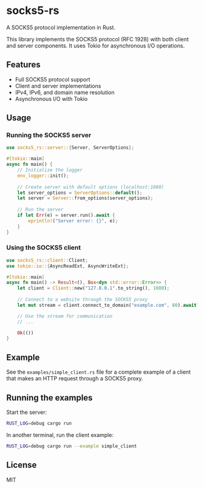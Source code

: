 # socks5-rs

A SOCKS5 protocol implementation in Rust.

This library implements the SOCKS5 protocol (RFC 1928) with both client and server components. 
It uses Tokio for asynchronous I/O operations.

## Features

- Full SOCKS5 protocol support
- Client and server implementations
- IPv4, IPv6, and domain name resolution
- Asynchronous I/O with Tokio

## Usage

### Running the SOCKS5 server

```rust
use socks5_rs::server::{Server, ServerOptions};

#[tokio::main]
async fn main() {
    // Initialize the logger
    env_logger::init();
    
    // Create server with default options (localhost:1080)
    let server_options = ServerOptions::default();
    let server = Server::from_options(server_options);
    
    // Run the server
    if let Err(e) = server.run().await {
        eprintln!("Server error: {}", e);
    }
}
```

### Using the SOCKS5 client

```rust
use socks5_rs::client::Client;
use tokio::io::{AsyncReadExt, AsyncWriteExt};

#[tokio::main]
async fn main() -> Result<(), Box<dyn std::error::Error>> {
    let client = Client::new("127.0.0.1".to_string(), 1080);
    
    // Connect to a website through the SOCKS5 proxy
    let mut stream = client.connect_to_domain("example.com", 80).await?;

    // Use the stream for communication
    // ...

    Ok(())
}
```

## Example

See the `examples/simple_client.rs` file for a complete example of a client that makes an HTTP request through a SOCKS5 proxy.

## Running the examples

Start the server:

```bash
RUST_LOG=debug cargo run
```

In another terminal, run the client example:

```bash
RUST_LOG=debug cargo run --example simple_client
```

## License

MIT
